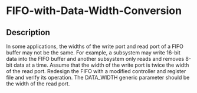 # FIFO-with-Data-Width-Conversion

## Description

In some applications, the widths of the write port and read port of a FIFO buffer may not be the
same. For example, a subsystem may write 16-bit data into the FIFO buffer and another
subsystem only reads and removes 8-bit data at a time. Assume that the width of the write port is
twice the width of the read port. Redesign the FIFO with a modified controller and register file
and verify its operation. The DATA_WIDTH generic parameter should be the width of the read port.

